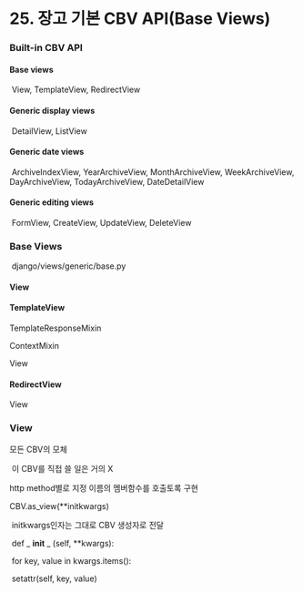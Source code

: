 # 25. 장고 기본 CBV API(Base Views)

### Built-in CBV API

#### Base views

​	 View, TemplateView, RedirectView

#### Generic display views

​	 DetailView, ListView

#### Generic date views

​	 ArchiveIndexView, YearArchiveView, MonthArchiveView, WeekArchiveView, DayArchiveView, TodayArchiveView, DateDetailView

#### Generic editing views

​	 FormView, CreateView, UpdateView, DeleteView



### Base Views

​	 django/views/generic/base.py

#### View 

#### TemplateView 

 TemplateResponseMixin 

 ContextMixin 

 View 

#### RedirectView 

 View



### View

모든 CBV의 모체

​	이 CBV를 직접 쓸 일은 거의 X

http method별로 지정 이름의 멤버함수를 호출토록 구현

CBV.as_view(**initkwargs)

​	initkwargs인자는 그대로 CBV 생성자로 전달

​	def _ __init__ _ (self, **kwargs):

​		for key, value in kwargs.items():

​				setattr(self, key, value)